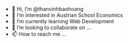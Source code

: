 - 👋 Hi, I’m @thanvinhbaohoang
- 👀 I’m interested in Austrian School Economics
- 🌱 I’m currently learning Web Development
- 💞️ I’m looking to collaborate on ...
- 📫 How to reach me ...

<!---
thanvinhbaohoang/thanvinhbaohoang is a ✨ special ✨ repository because its `README.md` (this file) appears on your GitHub profile.
You can click the Preview link to take a look at your changes.
--->
